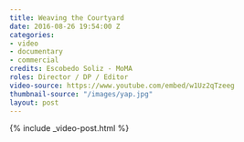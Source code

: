 ```yaml
---
title: Weaving the Courtyard
date: 2016-08-26 19:54:00 Z
categories:
- video
- documentary
- commercial
credits: Escobedo Soliz - MoMA
roles: Director / DP / Editor
video-source: https://www.youtube.com/embed/w1Uz2qTzeeg
thumbnail-source: "/images/yap.jpg"
layout: post
---
```


{% include _video-post.html %}

